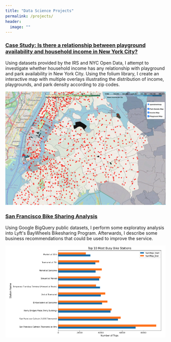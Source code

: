 ```yaml
---
title: "Data Science Projects"
permalink: /projects/
header:
  image: ""
---
```



### [Case Study: Is there a relationship between playground availability and household income in New York City?](https://github.com/juliantsang1/juliantsang1.github.io/blob/master/NYC-Income-Playgrounds/IncomeVsPlayground%20-%20Final-revised.ipynb)
Using datasets provided by the IRS and NYC Open Data, I attempt to investigate whether household income has any relationship with playground and park availability in New York City. Using the folium library, I create an interactive map with multiple overlays illustrating the distribution of income, playgrounds, and park density according to zip codes.

![Interactive Map](/images/NYC_Parks_image.png)


### [San Francisco Bike Sharing Analysis](https://github.com/juliantsang1/juliantsang1.github.io/blob/master/SF%20Bikeshare/Project_1.ipynb)
Using Google BigQuery public datasets, I perform some exploratoy analysis into Lyft's BayWheels Bikesharing Program. Afterwards, I describe some business recommendations that could be used to improve the service.

![SF Bikeshare Bar Chart](https://github.com/juliantsang1/juliantsang1.github.io/blob/master/images/sf_bikeshare_chart_image.png)

